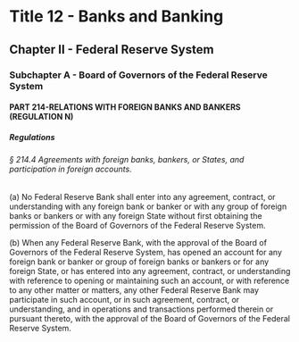 
# Title 12 - Banks and Banking
## Chapter II - Federal Reserve System
### Subchapter A - Board of Governors of the Federal Reserve System
#### PART 214-RELATIONS WITH FOREIGN BANKS AND BANKERS (REGULATION N)
##### Regulations
###### § 214.4 Agreements with foreign banks, bankers, or States, and participation in foreign accounts.

(a) No Federal Reserve Bank shall enter into any agreement, contract, or understanding with any foreign bank or banker or with any group of foreign banks or bankers or with any foreign State without first obtaining the permission of the Board of Governors of the Federal Reserve System.

(b) When any Federal Reserve Bank, with the approval of the Board of Governors of the Federal Reserve System, has opened an account for any foreign bank or banker or group of foreign banks or bankers or for any foreign State, or has entered into any agreement, contract, or understanding with reference to opening or maintaining such an account, or with reference to any other matter or matters, any other Federal Reserve Bank may participate in such account, or in such agreement, contract, or understanding, and in operations and transactions performed therein or pursuant thereto, with the approval of the Board of Governors of the Federal Reserve System.
